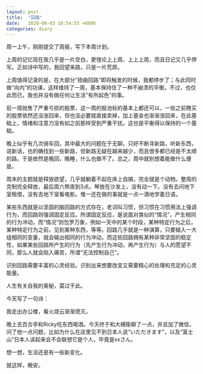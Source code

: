 ```yaml
---
layout: post
title:  "回路"
date:   2020-08-03 10:54:55 +0800
categories: diary
---
```


周一上午，刚刚提交了周报，写下本周计划。

上周的记忆现在我几乎是一片空白，更惶论上上周、上上上周，而且日记又几乎停写。正如诗中写的，我回望来路，只是一片荒原。

上周值得记录的是，在大部分“扭曲回路”即将触发的时候，我都停步了；与此同时做“向内”的功课，这样维持了一周，基本保持住了一种不崩溃的平衡。不过，也仅此而已，我也并没有做任何让生活“有所起色”的事。

前一周抛售了严重亏损的股票，这一周的股池标的基本上都还可以，一些之前瞎买的股票依然还没涨回来，但也没必要就直接卖掉，加上基金也渐渐涨回来，在此基础上，情绪和注意力没有如之前那样受到严重干扰。这也是平衡得以保持的一个基础。

晚上似乎有几次骑车回，其中最大的问题在于无聊。只好不断寻新路，听新东西，说新话，也的确找到一些新路，但新路无疑在越来越少，而且很多都已经是不太顺的路。于是依然是晚回，晚睡，什么也做不了。总之，周中就别想着能做什么便是。

周末的主题就是释放欲望，几乎就躺着不起在床上自搞，完全就是个动物。整周的克制完全释放，最后周六熬夜到3点。琴放在沙发上，没有动一下。没有去问地下室租借，没有去地下室看电影。惟一还在做的事就是一点一滴地学着日语。

某些东西就是以坚固的脑回路的方式存在，老词叫习惯，但习惯在习惯用法上强调行为，而回路则强调固定反应。所谓固定反应，是说面对类似的“情况”，产生相同的行为冲动，而“情况”则包罗万象，例如一天中的某个时段，某种特定行为之后，某种特定行为之前，见到某种东西，等等。回路几乎就是一种演算，只要输入一大组相同的变量，就会输出相同的行为冲动，而这些回路拥有某种非常坚固的稳定性，如果某些回路所产生的行为（先产生行为冲动，再产生行为）与人的愿望不同，那么人就会陷入痛苦，所谓“无法控制自己”。

识别回路需要丰富的心灵经验。识别出来想要改变又需要精心的处理和充足的心灵能量。

人生有关自我的奥秘，莫过于此。

今天写了一句诗：

我走出办公楼，看火烧云渐渐熄灭。

晚上去百合亭和Ricky吃东西喝酒。今天终于和大槻衛聊了一点，并且加了微信，问了他一点问题，比如为什么在店里见不到日本人说“いただきます”，以及“富士山”日本人读起来会不会联想它是个人，毕竟是xxさん。

想一想，生活还是有一些新变化。

就这样，晚安。
